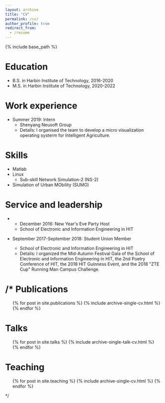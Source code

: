 ```yaml
---
layout: archive
title: "CV"
permalink: /cv/
author_profile: true
redirect_from:
  - /resume
---
```


{% include base_path %}

Education
======
* B.S. in Harbin Institute of Technology, 2016-2020
* M.S. in Harbin Institute of Technology, 2020-2022

Work experience
======
* Summer 2019: Intern
  * Shenyang Neusoft Group
  * Details: I organised the team to develop a micro visualization operating systerm for Intelligent Agriculture.


  
Skills
======
* Matlab
* Linux
  * Sub-skill Network Simulation-2 (NS-2)
* Simulation of Urban MObility (SUMO)


  
Service and leadership
======
* * December 2016: New Year's Eve Party Host
  * School of Electronic and Information Engineering in HIT

* September 2017-September 2018: Student Union Member
  * School of Electronic and Information Engineering in HIT
  * Details: I organized the Mid-Autumn Festival Gala of the School of Electronic and Information Engineering in HIT, the 2nd Poetry Conference of HIT, the 2018 HIT Guinness Event, and the 2018 "ZTE Cup" Running Man Campus Challenge.


/*
Publications
======
  <ul>{% for post in site.publications %}
    {% include archive-single-cv.html %}
  {% endfor %}</ul>
  
Talks
======
  <ul>{% for post in site.talks %}
    {% include archive-single-talk-cv.html %}
  {% endfor %}</ul>
  
Teaching
======
  <ul>{% for post in site.teaching %}
    {% include archive-single-cv.html %}
  {% endfor %}</ul>
  */
